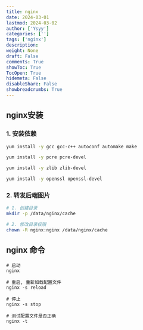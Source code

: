 ```yaml
---
title: nginx
date: 2024-03-01
lastmod: 2024-03-02
author: ['Ysyy']
categories: ['']
tags: ['nginx']
description: 
weight: None
draft: False
comments: True
showToc: True
TocOpen: True
hidemeta: False
disableShare: False
showbreadcrumbs: True
---
```

## nginx安装

### 1. 安装依赖

```bash
yum install -y gcc gcc-c++ autoconf automake make

yum install -y pcre pcre-devel

yum install -y zlib zlib-devel

yum install -y openssl openssl-devel
```

### 2. 转发后端图片

```bash
# 1. 创建目录
mkdir -p /data/nginx/cache

# 2. 修改目录权限
chown -R nginx:nginx /data/nginx/cache
```


## nginx 命令

```shell
# 启动
nginx

# 重启, 重新加载配置文件
nginx -s reload

# 停止
nginx -s stop

# 测试配置文件是否正确
nginx -t
```